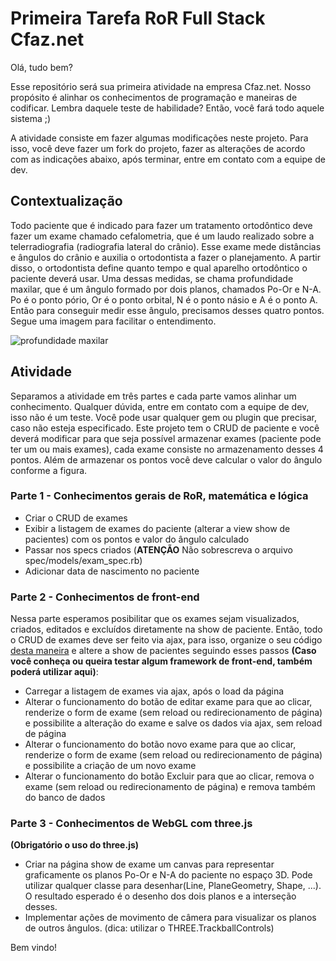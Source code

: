 # Primeira Tarefa RoR Full Stack Cfaz.net

Olá, tudo bem?

Esse repositório será sua primeira atividade na empresa Cfaz.net. Nosso propósito é alinhar os conhecimentos de programação e maneiras de codificar. Lembra daquele teste de habilidade? Então, você fará todo aquele sistema ;)

A atividade consiste em fazer algumas modificações neste projeto. Para isso, você deve fazer um fork do projeto, fazer as alterações de acordo com as indicações abaixo, após terminar, entre em contato com a equipe de dev.

## Contextualização
Todo paciente que é indicado para fazer um tratamento ortodôntico deve fazer um exame chamado cefalometria, que é um laudo realizado sobre a telerradiografia (radiografia lateral do crânio). Esse exame mede distâncias e ângulos do crânio e auxilia o ortodontista a fazer o planejamento. A partir disso, o ortodontista define quanto tempo e qual aparelho ortodôntico o paciente deverá usar. Uma dessas medidas, se chama profundidade maxilar, que é um ângulo formado por dois planos, chamados Po-Or e N-A. Po é o ponto pório, Or é o ponto orbital, N é o ponto násio e A é o ponto A. Então para conseguir medir esse ângulo, precisamos desses quatro pontos. Segue uma imagem para facilitar o entendimento.

![profundidade maxilar](https://user-images.githubusercontent.com/1520828/59073049-ccdf3780-889b-11e9-8e10-c7b30175b4ae.png)

## Atividade
Separamos a atividade em três partes e cada parte vamos alinhar um conhecimento. Qualquer dúvida, entre em contato com a equipe de dev, isso não é um teste. Você pode usar qualquer gem ou plugin que precisar, caso não esteja especificado. Este projeto tem o CRUD de paciente e você deverá modificar para que seja possível armazenar exames (paciente pode ter um ou mais exames), cada exame consiste no armazenamento desses 4 pontos. Além de armazenar os pontos você deve calcular o valor do ângulo conforme a figura.

### Parte 1 - Conhecimentos gerais de RoR, matemática e lógica
- Criar o CRUD de exames
- Exibir a listagem de exames do paciente (alterar a view show de pacientes) com os pontos e valor do ângulo calculado
- Passar nos specs criados (**ATENÇÃO** Não sobrescreva o arquivo spec/models/exam_spec.rb)
- Adicionar data de nascimento no paciente

### Parte 2 - Conhecimentos de front-end
Nessa parte esperamos posibilitar que os exames sejam visualizados, criados, editados e excluídos diretamente na show de paciente. Então, todo o CRUD de exames deve ser feito via ajax, para isso, organize o seu código [desta maneira](https://blog.arkency.com/2014/07/6-front-end-techniques-for-rails-developers-part-i-from-big-ball-of-mud-to-separated-concerns/) e altere a show de pacientes seguindo esses passos **(Caso você conheça ou queira testar algum framework de front-end, também poderá utilizar aqui)**:
- Carregar a listagem de exames via ajax, após o load da página
- Alterar o funcionamento do botão de editar exame para que ao clicar, renderize o form de exame (sem reload ou redirecionamento de página) e possibilite a alteração do exame e salve os dados via ajax, sem reload de página
- Alterar o funcionamento do botão novo exame para que ao clicar, renderize o form de exame (sem reload ou redirecionamento de página) e possibilite a criação de um novo exame
- Alterar o funcionamento do botão Excluir para que ao clicar, remova o exame (sem reload ou redirecionamento de página) e remova também do banco de dados

### Parte 3 - Conhecimentos de WebGL com three.js
**(Obrigatório o uso do three.js)**
- Criar na página show de exame um canvas para representar graficamente os planos Po-Or e N-A do paciente no espaço 3D. Pode utilizar qualquer classe para desenhar(Line, PlaneGeometry, Shape, ...). O resultado esperado é o desenho dos dois planos e a interseção desses.
- Implementar ações de movimento de câmera para visualizar os planos de outros ângulos. (dica: utilizar o THREE.TrackballControls)


Bem vindo!
